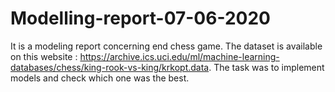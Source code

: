 # Modelling-report-07-06-2020
It is a modeling report concerning end chess game. The dataset is available on this website : https://archive.ics.uci.edu/ml/machine-learning-databases/chess/king-rook-vs-king/krkopt.data. 
The task was to implement models and check which one was the best. 
